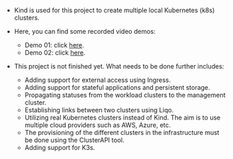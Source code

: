 * Kind is used for this project to create multiple local Kubernetes (k8s) clusters.

* Here, you can find some recorded video demos:

  - Demo 01: click [here]([url](https://drive.google.com/file/d/19F8dYBSmTatAKSb5v7d3yGDBiR7CXbfp/view?usp=sharing)).
  - Demo 02: click [here]([url](https://drive.google.com/file/d/1lyxMUZXkYWD_nRrkYK0hLMFnWgeG5DDr/view?usp=sharing)).
* This project is not finished yet. What needs to be done further includes:

  - Adding support for external access using Ingress.
  - Adding support for stateful applications and persistent storage.
  - Propagating statuses from the workload clusters to the management cluster.
  - Establishing links between two clusters using Liqo.
  - Utilizing real Kubernetes clusters instead of Kind. The aim is to use multiple cloud providers such as AWS, Azure, etc.
  - The provisioning of the different clusters in the infrastructure must be done using the ClusterAPI tool.
  - Adding support for K3s.
